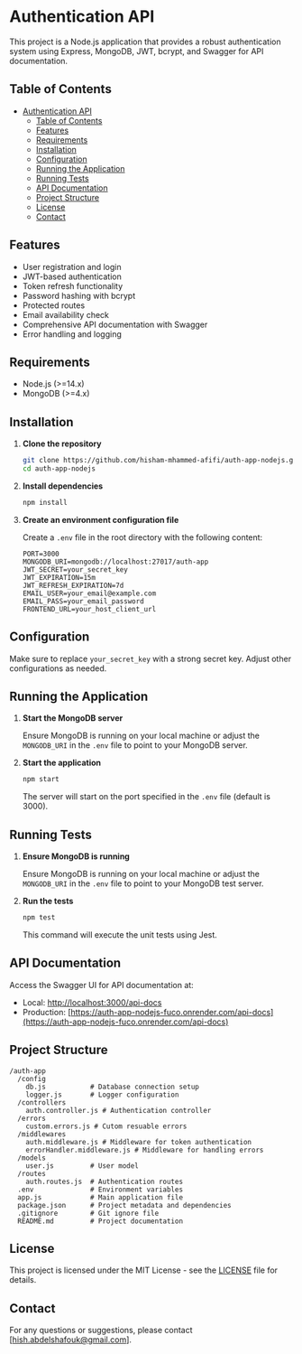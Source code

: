 # Authentication API

This project is a Node.js application that provides a robust authentication system using Express, MongoDB, JWT, bcrypt, and Swagger for API documentation.

## Table of Contents

- [Authentication API](#authentication-api)
  - [Table of Contents](#table-of-contents)
  - [Features](#features)
  - [Requirements](#requirements)
  - [Installation](#installation)
  - [Configuration](#configuration)
  - [Running the Application](#running-the-application)
  - [Running Tests](#running-tests)
  - [API Documentation](#api-documentation)
  - [Project Structure](#project-structure)
  - [License](#license)
  - [Contact](#contact)

## Features

- User registration and login
- JWT-based authentication
- Token refresh functionality
- Password hashing with bcrypt
- Protected routes
- Email availability check
- Comprehensive API documentation with Swagger
- Error handling and logging

## Requirements

- Node.js (>=14.x)
- MongoDB (>=4.x)

## Installation

1. **Clone the repository**

   ```bash
   git clone https://github.com/hisham-mhammed-afifi/auth-app-nodejs.git
   cd auth-app-nodejs
   ```

2. **Install dependencies**

   ```bash
   npm install
   ```

3. **Create an environment configuration file**

   Create a `.env` file in the root directory with the following content:

   ```env
   PORT=3000
   MONGODB_URI=mongodb://localhost:27017/auth-app
   JWT_SECRET=your_secret_key
   JWT_EXPIRATION=15m
   JWT_REFRESH_EXPIRATION=7d
   EMAIL_USER=your_email@example.com
   EMAIL_PASS=your_email_password
   FRONTEND_URL=your_host_client_url
   ```

## Configuration

Make sure to replace `your_secret_key` with a strong secret key. Adjust other configurations as needed.

## Running the Application

1. **Start the MongoDB server**

   Ensure MongoDB is running on your local machine or adjust the `MONGODB_URI` in the `.env` file to point to your MongoDB server.

2. **Start the application**

   ```bash
   npm start
   ```

   The server will start on the port specified in the `.env` file (default is 3000).

## Running Tests

1. **Ensure MongoDB is running**

   Ensure MongoDB is running on your local machine or adjust the `MONGODB_URI` in the `.env` file to point to your MongoDB test server.

2. **Run the tests**

   ```bash
   npm test
   ```

   This command will execute the unit tests using Jest.

## API Documentation

Access the Swagger UI for API documentation at:

- Local: [http://localhost:3000/api-docs](http://localhost:3000/api-docs)
- Production: [https://auth-app-nodejs-fuco.onrender.com/api-docs](https://auth-app-nodejs-fuco.onrender.com/api-docs)

## Project Structure

```
/auth-app
  /config
    db.js           # Database connection setup
    logger.js       # Logger configuration
  /controllers
    auth.controller.js # Authentication controller
  /errors
    custom.errors.js # Cutom resuable errors
  /middlewares
    auth.middleware.js # Middleware for token authentication
    errorHandler.middleware.js # Middleware for handling errors
  /models
    user.js         # User model
  /routes
    auth.routes.js  # Authentication routes
  .env              # Environment variables
  app.js            # Main application file
  package.json      # Project metadata and dependencies
  .gitignore        # Git ignore file
  README.md         # Project documentation
```

## License

This project is licensed under the MIT License - see the [LICENSE](LICENSE) file for details.

## Contact

For any questions or suggestions, please contact [hish.abdelshafouk@gmail.com].

